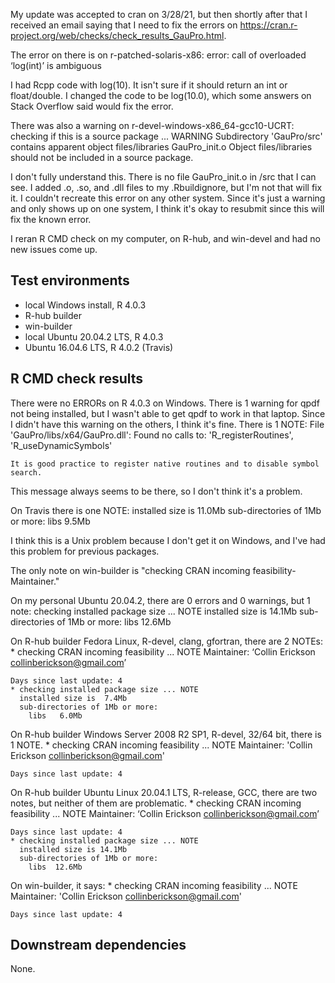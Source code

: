 My update was accepted to cran on 3/28/21, but then shortly after that I
received an email saying that I need to fix the errors on 
https://cran.r-project.org/web/checks/check_results_GauPro.html.

The error on there is on r-patched-solaris-x86:
  error: call of overloaded ‘log(int)’ is ambiguous

I had Rcpp code with log(10). It isn't sure if it should return an int
or float/double. I changed the code to be log(10.0), which some answers
on Stack Overflow said would fix the error.

There was also a warning on r-devel-windows-x86_64-gcc10-UCRT:
    checking if this is a source package ... WARNING
    Subdirectory 'GauPro/src' contains apparent object files/libraries
      GauPro_init.o
    Object files/libraries should not be included in a source package.

I don't fully understand this. There is no file GauPro_init.o in /src that I can see.
I added .o, .so, and .dll files to my .Rbuildignore, but I'm not that will fix it.
I couldn't recreate this error on any other system.
Since it's just a warning and only shows up on one system, I think it's okay to resubmit
since this will fix the known error.

I reran R CMD check on my computer, on R-hub, and win-devel and had no new issues come up.

## Test environments
* local Windows install, R 4.0.3
* R-hub builder
* win-builder
* local Ubuntu 20.04.2 LTS, R 4.0.3
* Ubuntu 16.04.6 LTS, R 4.0.2 (Travis)

## R CMD check results

There were no ERRORs on R 4.0.3 on Windows.
There is 1 warning for qpdf not being installed, but I wasn't able to get
qpdf to work in that laptop. Since I didn't have this warning on the others,
I think it's fine.
There is 1 NOTE:
    File 'GauPro/libs/x64/GauPro.dll':
      Found no calls to: 'R_registerRoutines', 'R_useDynamicSymbols'
    
    It is good practice to register native routines and to disable symbol
    search.

This message always seems to be there,
so I don't think it's a problem.

On Travis there is one NOTE:
    installed size is 11.0Mb
      sub-directories of 1Mb or more:
        libs   9.5Mb

I think this is a Unix problem because I don't get it on Windows,
and I've had this problem for previous packages.

The only note on win-builder is 
"checking CRAN incoming feasibility- Maintainer."

On my personal Ubuntu 20.04.2, there are 0 errors and 0 warnings, but 1 note:
    checking installed package size ... NOTE
        installed size is 14.1Mb
        sub-directories of 1Mb or more:
          libs  12.6Mb

On R-hub builder Fedora Linux, R-devel, clang, gfortran, there are 2 NOTEs:
    * checking CRAN incoming feasibility ... NOTE
    Maintainer: ‘Collin Erickson <collinberickson@gmail.com>’
    
    Days since last update: 4
    * checking installed package size ... NOTE
      installed size is  7.4Mb
      sub-directories of 1Mb or more:
        libs   6.0Mb

On R-hub builder Windows Server 2008 R2 SP1, R-devel, 32/64 bit, there is 1 NOTE.
    * checking CRAN incoming feasibility ... NOTE
    Maintainer: 'Collin Erickson <collinberickson@gmail.com>'
    
    Days since last update: 4

On R-hub builder Ubuntu Linux 20.04.1 LTS, R-release, GCC, there are two notes,
but neither of them are problematic.
    * checking CRAN incoming feasibility ... NOTE
    Maintainer: ‘Collin Erickson <collinberickson@gmail.com>’
    
    Days since last update: 4
    * checking installed package size ... NOTE
      installed size is 14.1Mb
      sub-directories of 1Mb or more:
        libs  12.6Mb

On win-builder, it says:
    * checking CRAN incoming feasibility ... NOTE
    Maintainer: 'Collin Erickson <collinberickson@gmail.com>'
    
    Days since last update: 4

## Downstream dependencies

None.
